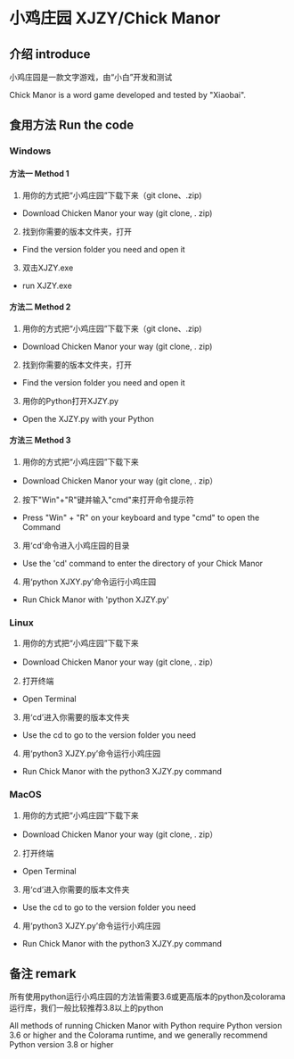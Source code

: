 # 小鸡庄园 XJZY/Chick Manor

## 介绍 introduce
小鸡庄园是一款文字游戏，由“小白”开发和测试

Chick Manor is a word game developed and tested by "Xiaobai".

## 食用方法 Run the code

### Windows

#### 方法一 Method 1

1. 用你的方式把“小鸡庄园”下载下来（git clone、.zip)
- Download Chicken Manor your way (git clone, . zip)
2. 找到你需要的版本文件夹，打开
- Find the version folder you need and open it
3. 双击XJZY.exe
- run XJZY.exe

#### 方法二 Method 2

1. 用你的方式把“小鸡庄园”下载下来（git clone、.zip)
- Download Chicken Manor your way (git clone, . zip)
2. 找到你需要的版本文件夹，打开
- Find the version folder you need and open it
3. 用你的Python打开XJZY.py
- Open the XJZY.py with your Python

#### 方法三 Method 3

1. 用你的方式把“小鸡庄园”下载下来
- Download Chicken Manor your way (git clone, . zip）
2. 按下"Win"+"R"键并输入"cmd"来打开命令提示符
 - Press "Win" + "R" on your keyboard and type "cmd" to open the Command
3. 用‘cd’命令进入小鸡庄园的目录
- Use the 'cd' command to enter the directory of your Chick Manor
4. 用‘python XJXY.py’命令运行小鸡庄园
- Run Chick Manor with 'python XJZY.py'

### Linux

1. 用你的方式把“小鸡庄园”下载下来
- Download Chicken Manor your way (git clone, . zip）
2. 打开终端
- Open Terminal
3. 用‘cd’进入你需要的版本文件夹
-  Use the cd to go to the version folder you need
4. 用‘python3 XJZY.py’命令运行小鸡庄园
- Run Chick Manor with the python3 XJZY.py command

### MacOS
1. 用你的方式把“小鸡庄园”下载下来
- Download Chicken Manor your way (git clone, . zip）
2. 打开终端
-  Open Terminal
3. 用‘cd’进入你需要的版本文件夹
-  Use the cd to go to the version folder you need
4. 用‘python3 XJZY.py’命令运行小鸡庄园
- Run Chick Manor with the python3 XJZY.py command

## 备注 remark

所有使用python运行小鸡庄园的方法皆需要3.6或更高版本的python及colorama运行库，我们一般比较推荐3.8以上的python

All methods of running Chicken Manor with Python require Python version 3.6 or higher and the Colorama runtime, and we generally recommend Python version 3.8 or higher


